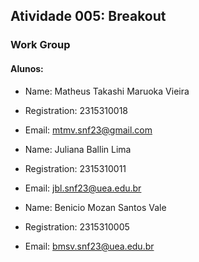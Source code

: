 ## Atividade 005: Breakout

### Work Group
#### __Alunos:__
- Name: Matheus Takashi Maruoka Vieira
- Registration: 2315310018
- Email: mtmv.snf23@gmail.com


- Name: Juliana Ballin Lima
- Registration: 2315310011
- Email: jbl.snf23@uea.edu.br


- Name: Benicio Mozan Santos Vale
- Registration: 2315310005
- Email: bmsv.snf23@uea.edu.br


